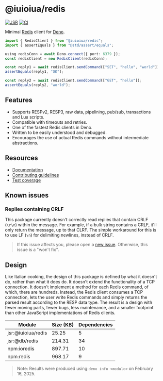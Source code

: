 # @iuioiua/redis

[![JSR](https://jsr.io/badges/@iuioiua/redis)](https://jsr.io/@iuioiua/redis)
[![CI](https://github.com/iuioiua/redis/actions/workflows/ci.yml/badge.svg)](https://github.com/iuioiua/redis/actions/workflows/ci.yml)

Minimal [Redis](https://redis.io/) client for [Deno](https://deno.land/).

```ts
import { RedisClient } from "@iuioiua/redis";
import { assertEquals } from "@std/assert/equals";

using redisConn = await Deno.connect({ port: 6379 });
const redisClient = new RedisClient(redisConn);

const reply1 = await redisClient.sendCommand(["SET", "hello", "world"]);
assertEquals(reply1, "OK");

const reply2 = await redisClient.sendCommand(["GET", "hello"]);
assertEquals(reply2, "world");
```

## Features

- Supports RESPv2, RESP3, raw data, pipelining, pub/sub, transactions and Lua
  scripts.
- Compatible with timeouts and retries.
- One of the fastest Redis clients in Deno.
- Written to be easily understood and debugged.
- Encourages the use of actual Redis commands without intermediate abstractions.

## Resources

- [Documentation](https://jsr.io/@iuioiua/redis/doc)
- [Contributing guidelines](./CONTRIBUTING.md)
- [Test coverage](https://iuioiua-redis-coverage.deno.dev/)

## Known issues

### Replies containing CRLF

This package currently doesn't correctly read replies that contain CRLF (`\r\n`)
within the message. For example, if a bulk string contains a CRLF, it'll only
return the message, up to that CLRF. The simple workaround for this is to use LF
(`\n`) for delimiting newlines, instead of CRLF.

> If this issue affects you, please open a
> [new issue](https://github.com/iuioiua/redis/issues/new). Otherwise, this
> issue is a "won't fix".

## Design

Like Italian cooking, the design of this package is defined by what it doesn't
do, rather than what it does do. It doesn't extend the functionality of a TCP
connection. It doesn't implement a method for each Redis command, of which,
there are hundreds. Instead, the Redis client consumes a TCP connection, lets
the user write Redis commands and simply returns the parsed result according to
the RESP data type. The result is a design with fewer moving parts, fewer bugs,
less maintenance, and a smaller footprint than other JavaScript implementations
of Redis clients.

| Module             | Size (KB) | Dependencies |
| ------------------ | --------- | ------------ |
| jsr:@iuioiua/redis | 25.25     | 5            |
| jsr:@db/redis      | 214.31    | 34           |
| npm:ioredis        | 897.71    | 10           |
| npm:redis          | 968.17    | 9            |

> Note: Results were produced using `deno info <module>` on February 16, 2025.
